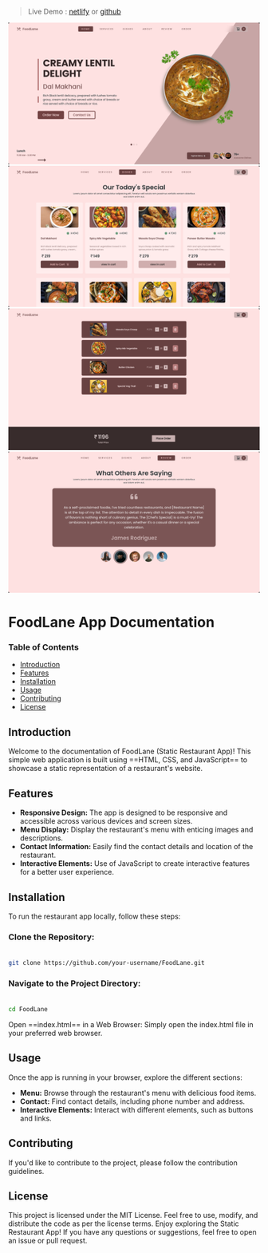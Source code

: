 > Live Demo : [netlify](https://precious-alpaca-e4a592.netlify.app/) or [github](https://smrutiofficial.github.io/FoodLane/)

![preview](/src/demo1.png)  
![preview2](/src/demo2.png)  
![preview](/src/demo4.png)  
![preview](/src/demo5.png)

# FoodLane App Documentation

### Table of Contents

- [Introduction](#Introduction)
- [Features](#Features)
- [Installation](#Installation)
- [Usage](#Usage)
- [Contributing](#Contributing)
- [License](#License)
## Introduction

Welcome to the documentation of FoodLane (Static Restaurant App)! This simple web application is built using ==HTML, CSS, and JavaScript== to showcase a static representation of a restaurant's website.
## Features

- **Responsive Design:** The app is designed to be responsive and accessible across various devices and screen sizes.
- **Menu Display:** Display the restaurant's menu with enticing images and descriptions.
- **Contact Information:** Easily find the contact details and location of the restaurant.
- **Interactive Elements:** Use of JavaScript to create interactive features for a better user experience.

## Installation

To run the restaurant app locally, follow these steps:
### Clone the Repository:
```bash

git clone https://github.com/your-username/FoodLane.git

```
### Navigate to the Project Directory:
```bash

cd FoodLane

```

Open ==index.html== in a Web Browser:
Simply open the index.html file in your preferred web browser.

## Usage 

Once the app is running in your browser, explore the different sections:

- **Menu:** Browse through the restaurant's menu with delicious food items.
- **Contact:** Find contact details, including phone number and address.
- **Interactive Elements:** Interact with different elements, such as buttons and links.

## Contributing

If you'd like to contribute to the project, please follow the contribution guidelines.

## License

This project is licensed under the MIT License. Feel free to use, modify, and distribute the code as per the license terms.
Enjoy exploring the Static Restaurant App! If you have any questions or suggestions, feel free to open an issue or pull request.